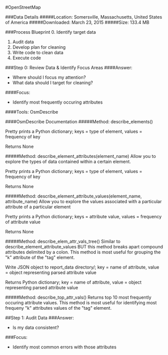 #OpenStreetMap

###Data Details
#####Location: Somersville, Massachusetts, United States of America
#####Downloaded: March 23, 2015
#####Size: 133.4 MB

###Process Blueprint
0. Identify target data
1. Audit data
2. Develop plan for cleaning
3. Write code to clean data
4. Execute code

###Step 0: Review Data & Identify Focus Areas
####Answer:
  * Where should I focus my attention?
  * What data should I target for cleaning?

####Focus:
  * Identify most frequently occuring attributes

####Tools: OsmDescribe

####OsmDescribe Documentation
#####Method: describe_elements()

Pretty prints a Python dictionary; keys = type of element, values = frequency of key

Returns None


#####Method: describe_element_attributes(element_name)
Allow you to explore the types of data contained within a certain element.

Pretty prints a Python dictionary; keys = type of element, values = frequency of key

Returns None


#####Method: describe_element_attribute_values(element_name, attribute_name)
Allow you to explore the values associated with a particular attribute of a particular element

Pretty prints a Python dictionary; keys = attribute value, values = frequency of attribute value

Returns None


#####Method: describe_elem_attr_vals_tree()
Similar to describe_element_attribute_values BUT this method breaks apart compound attributes delimited by a colon.
This method is most useful for grouping the "k" attribute of the "tag" element.

Write JSON object to report_data directory/; key = name of attribute, value = object representing parsed attribute value

Returns Python dictionary; key = name of attribute, value = object representing parsed attribute value



#####Method: describe_top_attr_vals()
Returns top 10 most frequently occuring attribute values.
This method is most useful for identifying most frequeny "k" attributes values of the "tag" element.




##Step 1: Audit Data
###Answer:
  * Is my data consistent?
  
###Focus:
  * Identify most common errors with those attributes